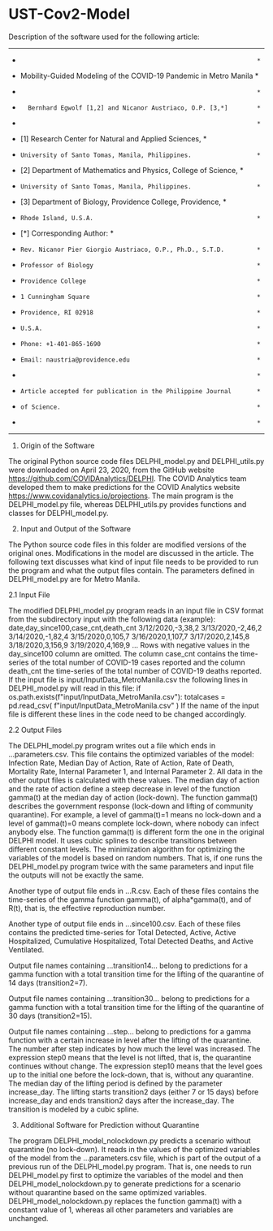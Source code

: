 # UST-Cov2-Model
Description of the software used for the following article:

************************************************************************
*                                                                      *
*  Mobility-Guided Modeling of the COVID-19 Pandemic in Metro Manila   *
*                                                                      *
*       Bernhard Egwolf [1,2] and Nicanor Austriaco, O.P. [3,*]        *
*                                                                      *
* [1] Research Center for Natural and Applied Sciences,                *
*     University of Santo Tomas, Manila, Philippines.                  *
* [2] Department of Mathematics and Physics, College of Science,       *
*     University of Santo Tomas, Manila, Philippines.                  *
* [3] Department of Biology, Providence College, Providence,           *
*     Rhode Island, U.S.A.                                             *
* [*] Corresponding Author:                                            *
*     Rev. Nicanor Pier Giorgio Austriaco, O.P., Ph.D., S.T.D.         *
*     Professor of Biology                                             *
*     Providence College                                               *
*     1 Cunningham Square                                              *
*     Providence, RI 02918                                             *
*     U.S.A.                                                           *
*     Phone: +1-401-865-1690                                           *
*     Email: naustria@providence.edu                                   *
*                                                                      *
*     Article accepted for publication in the Philippine Journal       *
*     of Science.                                                      *
*                                                                      *
************************************************************************

1. Origin of the Software

The original Python source code files DELPHI_model.py and DELPHI_utils.py
were downloaded on April 23, 2020, from the GitHub website
https://github.com/COVIDAnalytics/DELPHI. The COVID Analytics team
developed them to make predictions for the COVID Analytics website
https://www.covidanalytics.io/projections. The main program is the
DELPHI_model.py file, whereas DELPHI_utils.py provides functions and
classes for DELPHI_model.py.

2. Input and Output of the Software

The Python source code files in this folder are modified versions of the
original ones. Modifications in the model are discussed in the article.
The following text discusses what kind of input file needs to be provided
to run the program and what the output files contain. The parameters defined
in DELPHI_model.py are for Metro Manila.

2.1 Input File

The modified DELPHI_model.py program reads in an input file
in CSV format from the subdirectory input with the following data (example):
date,day_since100,case_cnt,death_cnt
3/12/2020,-3,38,2
3/13/2020,-2,46,2
3/14/2020,-1,82,4
3/15/2020,0,105,7
3/16/2020,1,107,7
3/17/2020,2,145,8
3/18/2020,3,156,9
3/19/2020,4,169,9
...
Rows with negative values in the day_since100 column are omitted. The column
case_cnt contains the time-series of the total number of COVID-19 cases
reported and the column death_cnt the time-series of the total number of
COVID-19 deaths reported. If the input file is input/InputData_MetroManila.csv
the following lines in DELPHI_model.py will read in this file:
        if os.path.exists(f"input/InputData_MetroManila.csv"):
            totalcases = pd.read_csv(
                f"input/InputData_MetroManila.csv"
            )
If the name of the input file is different these lines in the code need to
be changed accordingly.

2.2 Output Files

The DELPHI_model.py program writes out a file which ends in ...parameters.csv.
This file contains the optimized variables of the model: Infection Rate,
Median Day of Action, Rate of Action, Rate of Death, Mortality Rate, Internal
Parameter 1, and Internal Parameter 2. All data in the other output files is
calculated with these values. The median day of action and the rate of action
define a steep decrease in level of the function gamma(t) at the median day of
action (lock-down). The function gamma(t) describes the government response
(lock-down and lifting of community quarantine). For example, a level of
gamma(t)=1 means no lock-down and a level of gamma(t)=0 means complete
lock-down, where nobody can infect anybody else. The function gamma(t) is
different form the one in the original DELPHI model. It uses cubic splines
to describe transitions between different constant levels. The minimization
algorithm for optimizing the variables of the model is based on random numbers.
That is, if one runs the DELPHI_model.py program twice with the same parameters
and input file the outputs will not be exactly the same.

Another type of output file ends in ...R.csv. Each of these files contains the
time-series of the gamma function gamma(t), of alpha*gamma(t), and of R(t),
that is, the effective reproduction number.

Another type of output file ends in ...since100.csv. Each of these files
contains the predicted time-series for Total Detected, Active, Active
Hospitalized, Cumulative Hospitalized, Total Detected Deaths, and Active
Ventilated.

Output file names containing ...transition14... belong to predictions for a
gamma function with a total transition time for the lifting of the quarantine
of 14 days (transition2=7).

Output file names containing ...transition30... belong to predictions for a
gamma function with a total transition time for the lifting of the quarantine
of 30 days (transition2=15).

Output file names containing ...step... belong to predictions for a gamma
function with a certain increase in level after the lifting of the quarantine.
The number after step indicates by how much the level was increased. The
expression step0 means that the level is not lifted, that is, the quarantine
continues without change. The expression step10 means that the level goes up
to the initial one before the lock-down, that is, without any quarantine.
The median day of the lifting period is defined by the parameter increase_day.
The lifting starts transition2 days (either 7 or 15 days) before increase_day
and ends transition2 days after the increase_day. The transition is modeled by
a cubic spline.

3. Additional Software for Prediction without Quarantine

The program DELPHI_model_nolockdown.py predicts a scenario without quarantine
(no lock-down). It reads in the values of the optimized variables of the model
from the ...parameters.csv file, which is part of the output of a previous
run of the DELPHI_model.py program. That is, one needs to run DELPHI_model.py
first to optimize the variables of the model and then DELPHI_model_nolockdown.py
to generate predictions for a scenario without quarantine based on the same
optimized variables. DELPHI_model_nolockdown.py replaces the function gamma(t)
with a constant value of 1, whereas all other parameters and variables are
unchanged.

